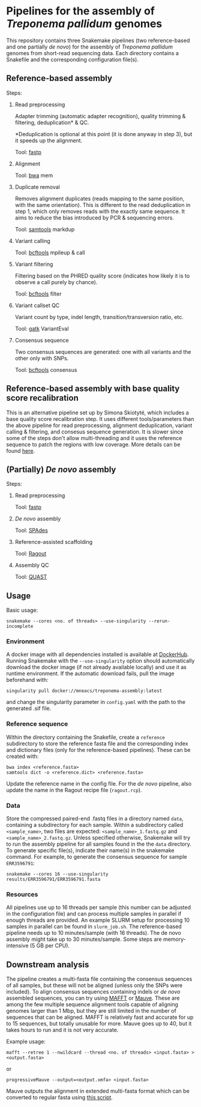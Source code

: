 # Pipelines for the assembly of *Treponema pallidum* genomes
This repository contains three Snakemake pipelines (two reference-based and one partially *de novo*) for the assembly of *Treponema pallidum* genomes from short-read sequencing data. Each directory contains a Snakefile and the corresponding configuration file(s). 

## Reference-based assembly
Steps:
1. Read preprocessing
   
   Adapter trimming (automatic adapter recognition), quality trimming & filtering, deduplication\* & QC. 
   
   \*Deduplication is optional at this point (it is done anyway in step 3), but it speeds up the alignment.
   
   Tool: [fastp](https://academic.oup.com/bioinformatics/article/34/17/i884/5093234)

2. Alignment 
   
   Tool: [bwa](https://github.com/lh3/bwa) mem
3. Duplicate removal
   
   Removes alignment duplicates (reads mapping to the same position, with the same orientation). This is different to the read deduplication in step 1, which only removes reads with the exactly same sequence. It aims to reduce the bias introduced by PCR & sequencing errors.
   
   Tool: [samtools](https://academic.oup.com/gigascience/article/10/2/giab008/6137722) markdup

4. Variant calling
   
   Tool: [bcftools](https://academic.oup.com/gigascience/article/10/2/giab008/6137722) mpileup & call

5. Variant filtering
   
   Filtering based on the PHRED quality score (indicates how likely it is to observe a call purely by chance). 
   
   Tool: [bcftools](https://academic.oup.com/gigascience/article/10/2/giab008/6137722) filter

6. Variant callset QC
   
   Variant count by type, indel length, transition/transversion ratio, etc.
   
   Tool: [gatk](https://gatk.broadinstitute.org/hc/en-us) VariantEval

7. Consensus sequence
   
   Two consensus sequences are generated: one with all variants and the other only with SNPs. 
   
   Tool: [bcftools](https://academic.oup.com/gigascience/article/10/2/giab008/6137722) consensus

## Reference-based assembly with base quality score recalibration
This is an alternative pipeline set up by Simona Skiotyté, which includes a base quality score recalibration step. It uses different tools/parameters than the above pipeline for read preprocessing, alignment deduplication, variant calling & filtering, and consesus sequence generation. It is slower since some of the steps don't allow multi-threading and it uses the reference sequence to patch the regions with low coverage. More details can be found [here](https://github.com/laduplessis/treponema_pallidum_simona).

## (Partially) *De novo* assembly
Steps:
1. Read preprocessing

   Tool: [fastp](https://academic.oup.com/bioinformatics/article/34/17/i884/5093234)

2. *De novo* assembly

   Tool: [SPAdes](https://pmc.ncbi.nlm.nih.gov/articles/PMC3342519/)

3. Reference-assisted scaffolding

   Tool: [Ragout](https://academic.oup.com/bioinformatics/article/30/12/i302/388572)

4. Assembly QC

   Tool: [QUAST](https://academic.oup.com/bioinformatics/article/29/8/1072/228832)

## Usage
Basic usage:
```
snakemake --cores <no. of threads> --use-singularity --rerun-incomplete
```
### Environment
A docker image with all dependencies installed is available at [DockerHub](https://hub.docker.com/r/mneacs/treponema-assembly). Running Snakemake with the `--use-singularity` option should automatically download the docker image (if not already available locally) and use it as runtime environment. If the automatic download fails, pull the image beforehand with:
```
singularity pull docker://mneacs/treponema-assembly:latest
```
and change the singularity parameter in `config.yaml` with the path to the generated .sif file.

### Reference sequence
Within the directory containing the Snakefile, create a `reference` subdirectory to store the reference fasta file and the corresponding index and dictionary files (only for the reference-based pipelines). These can be created with:
```
bwa index <reference.fasta>
samtools dict -o <reference.dict> <reference.fasta>
```
Update the reference name in the config file. For the *de novo* pipeline, also update the name in the Ragout recipe file (`ragout.rcp`). 

### Data
Store the compressed paired-end .fastq files in a directory named `data`, containing a subdirectory for each sample. Within a subdirectory called `<sample_name>`, two files are expected: `<sample_name>_1.fastq.gz` and `<sample_name>_2.fastq.gz`. Unless specified otherwise, Snakemake will try to run the assembly pipeline for all samples found in the the `data` directory. To generate specific file(s), indicate their name(s) in the snakemake command. For example, to generate the consensus sequence for sample `ERR3596791`:
```
snakemake --cores 16 --use-singularity results/ERR3596791/ERR3596791.fasta
```
### Resources
All pipelines use up to 16 threads per sample (this number can be adjusted in the configuration file) and can process multiple samples in parallel if enough threads are provided. An example SLURM setup for processing 10 samples in parallel can be found in `slurm_job.sh`. The reference-based pipeline needs up to 10 minutes/sample (with 16 threads). The de novo assembly might take up to 30 minutes/sample. Some steps are memory-intensive (5 GB per CPU).

## Downstream analysis
The pipeline creates a multi-fasta file containing the consensus sequences of all samples, but these will not be aligned (unless only the SNPs were included). To align consensus sequences containing indels or *de novo* assembled sequences, you can try using [MAFFT](https://academic.oup.com/bib/article/20/4/1160/4106928) or [Mauve](https://pmc.ncbi.nlm.nih.gov/articles/PMC442156/). These are among the few multiple sequence alignment tools capable of aligning genomes larger than 1 Mbp, but they are still limited in the number of sequences that can be aligned. MAFFT is relatively fast and accurate for up to 15 sequences, but totally unusable for more. Mauve goes up to 40, but it takes hours to run and it is not very accurate. 

Example usage:
```
mafft --retree 1 --nwildcard --thread <no. of threads> <input.fasta> > <output.fasta>
```
or
```
progressiveMauve --output=<output.xmfa> <input.fasta>
```
Mauve outputs the alignment in extended multi-fasta format which can be converted to regular fasta using [this script](https://github.com/kjolley/seq_scripts/blob/master/xmfa2fasta.pl).